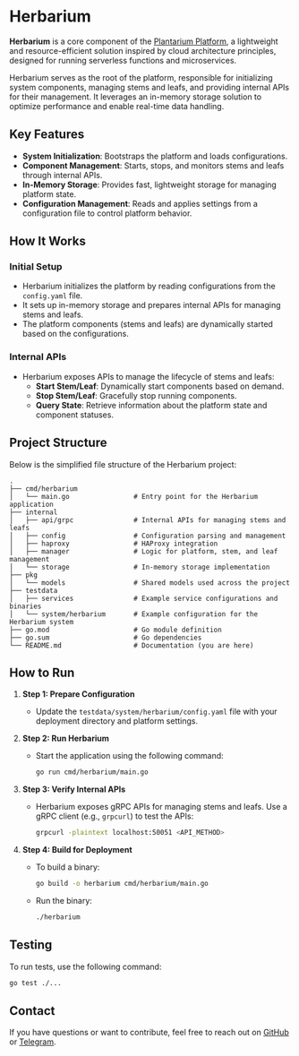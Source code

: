 
# Herbarium

**Herbarium** is a core component of the [Plantarium Platform](https://github.com/plantarium-platform), a lightweight and resource-efficient solution inspired by cloud architecture principles, designed for running serverless functions and microservices.

Herbarium serves as the root of the platform, responsible for initializing system components, managing stems and leafs, and providing internal APIs for their management. It leverages an in-memory storage solution to optimize performance and enable real-time data handling.

## Key Features

- **System Initialization**: Bootstraps the platform and loads configurations.
- **Component Management**: Starts, stops, and monitors stems and leafs through internal APIs.
- **In-Memory Storage**: Provides fast, lightweight storage for managing platform state.
- **Configuration Management**: Reads and applies settings from a configuration file to control platform behavior.

## How It Works

### Initial Setup
- Herbarium initializes the platform by reading configurations from the `config.yaml` file.
- It sets up in-memory storage and prepares internal APIs for managing stems and leafs.
- The platform components (stems and leafs) are dynamically started based on the configurations.

### Internal APIs
- Herbarium exposes APIs to manage the lifecycle of stems and leafs:
    - **Start Stem/Leaf**: Dynamically start components based on demand.
    - **Stop Stem/Leaf**: Gracefully stop running components.
    - **Query State**: Retrieve information about the platform state and component statuses.

## Project Structure

Below is the simplified file structure of the Herbarium project:

```plaintext
.
├── cmd/herbarium
│   └── main.go                # Entry point for the Herbarium application
├── internal
│   ├── api/grpc               # Internal APIs for managing stems and leafs
│   ├── config                 # Configuration parsing and management
│   ├── haproxy                # HAProxy integration
│   ├── manager                # Logic for platform, stem, and leaf management
│   └── storage                # In-memory storage implementation
├── pkg
│   └── models                 # Shared models used across the project
├── testdata
│   ├── services               # Example service configurations and binaries
│   └── system/herbarium       # Example configuration for the Herbarium system
├── go.mod                     # Go module definition
├── go.sum                     # Go dependencies
└── README.md                  # Documentation (you are here)
```

## How to Run

1. **Step 1: Prepare Configuration**
    - Update the `testdata/system/herbarium/config.yaml` file with your deployment directory and platform settings.

2. **Step 2: Run Herbarium**
    - Start the application using the following command:
      ```bash
      go run cmd/herbarium/main.go
      ```

3. **Step 3: Verify Internal APIs**
    - Herbarium exposes gRPC APIs for managing stems and leafs. Use a gRPC client (e.g., `grpcurl`) to test the APIs:
      ```bash
      grpcurl -plaintext localhost:50051 <API_METHOD>
      ```

4. **Step 4: Build for Deployment**
    - To build a binary:
      ```bash
      go build -o herbarium cmd/herbarium/main.go
      ```
    - Run the binary:
      ```bash
      ./herbarium
      ```

## Testing

To run tests, use the following command:

```bash
go test ./...
```

## Contact

If you have questions or want to contribute, feel free to reach out on [GitHub](https://github.com/glorko) or [Telegram](https://t.me/glorfindeil).